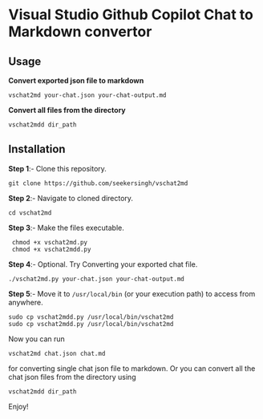 # Visual Studio Github Copilot Chat to Markdown convertor

## Usage

**Convert exported json file to markdown**

```
vschat2md your-chat.json your-chat-output.md

```

**Convert all files from the directory**

```
vschat2mdd dir_path
```

## Installation

**Step 1**:- Clone this repository.

```
git clone https://github.com/seekersingh/vschat2md
```

**Step 2**:- Navigate to cloned directory.

```
cd vschat2md
```

**Step 3**:- Make the files executable.

```
 chmod +x vschat2md.py
 chmod +x vschat2mdd.py
```

**Step 4**:- Optional. Try Converting your exported chat file.

```
./vschat2md.py your-chat.json your-chat-output.md

```

**Step 5**:- Move it to `/usr/local/bin` (or your execution path) to access from anywhere.

```
sudo cp vschat2mdd.py /usr/local/bin/vschat2md
sudo cp vschat2mdd.py /usr/local/bin/vschat2md
```

Now you can run

```
vschat2md chat.json chat.md
```

for converting single chat json file to markdown.
Or you can convert all the chat json files from the directory using

```
vschat2mdd dir_path
```

Enjoy!
